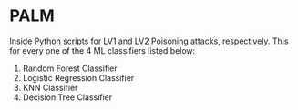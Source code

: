 # PALM
Inside Python scripts for LV1 and LV2 Poisoning attacks, respectively. This for every one of the 4 ML classifiers listed below:

1. Random Forest Classifier
2. Logistic Regression Classifier
3. KNN Classifier
4. Decision Tree Classifier


